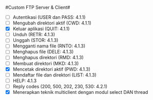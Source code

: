 #Custom FTP Server & Client#
- [ ] Autentikasi (USER dan PASS: 4.1.1)
- [ ] Mengubah direktori aktif (CWD: 4.1.1)
- [x] Keluar aplikasi (QUIT: 4.1.1)
- [ ] Unduh (RETR: 4.1.3)
- [ ] Unggah (STOR: 4.1.3)
- [ ] Mengganti nama file (RNTO: 4.1.3)
- [ ] Menghapus file (DELE: 4.1.3) 
- [ ] Menghapus direktori (RMD: 4.1.3)
- [ ] Membuat direktori (MKD: 4.1.3)
- [x] Mencetak direktori aktif (PWD: 4.1.3)
- [ ] Mendaftar file dan direktori (LIST: 4.1.3)
- [ ] HELP: 4.1.3
- [ ] Reply codes (200, 500, 202, 230, 530: 4.2.1)
- [x] Menerapkan teknik multiclient dengan modul select DAN thread

